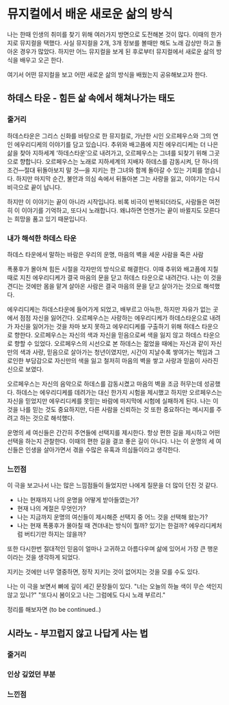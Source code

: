 # 뮤지컬에서 배운 새로운 삶의 방식

나는 한때 인생의 취미를 찾기 위해 여러가지 방면으로 도전해본 것이 많다. 이때의 한가지로 뮤지컬을 택했다. 사실 뮤지컬을 2개, 3개 정보를 볼때만 해도 노래 감상만 하고 돌아온 경우가 많았다. 하지만 어느 뮤지컬을 보게 된 후로부터 뮤지컬에서 새로운 삶의 방식을 배우고 오곤 한다.

여기서 어떤 뮤지컬을 보고 어떤 새로운 삶의 방식을 배웠는지 공유해보고자 한다.

## 하데스 타운 - 힘든 삶 속에서 해쳐나가는 태도

### 줄거리

하데스타운은 그리스 신화를 바탕으로 한 뮤지컬로, 가난한 시인 오르페우스와 그의 연인 에우리디케의 이야기를 담고 있습니다. 추위와 배고픔에 지친 에우리디케는 더 나은 삶을 찾아 지하세계 ‘하데스타운’으로 내려가고, 오르페우스는 그녀를 되찾기 위해 그곳으로 향합니다. 오르페우스는 노래로 지하세계의 지배자 하데스를 감동시켜, 단 하나의 조건—절대 뒤돌아보지 말 것—을 지키는 한 그녀와 함께 돌아갈 수 있는 기회를 얻습니다. 하지만 마지막 순간, 불안과 의심 속에서 뒤돌아본 그는 사랑을 잃고, 이야기는 다시 비극으로 끝이 납니다.

하지만 이 이야기는 끝이 아니라 시작입니다. 비록 비극이 반복되더라도, 사람들은 여전히 이 이야기를 기억하고, 또다시 노래합니다. 왜냐하면 언젠가는 끝이 바뀔지도 모른다는 희망을 품고 있기 때문입니다.

### 내가 해석한 하데스 타운

하데스 타운에서 말하는 바람은 우리의 운명, 마음의 벽을 세운 사람을 죽은 사람

폭풍후가 몰아쳐 힘든 시절을 각자만의 방식으로 해결한다. 이때 추위와 배고픔에 지칠때로 지친 에우리디케가 결국 마음의 문을 닫고 하데스 타운으로 내려간다.
나는 이 것을 견디는 것에만 몸을 맡겨 살아온 사람은 결국 마음의 문을 닫고 살아가는 것으로 해석했다.

에우리디케는 하데스타운에 들어가게 되었고, 배부르고 아늑한, 하지만 자유가 없는 곳에서 점점 자신을 잃어간다. 오르페우스는 사랑하는 에우리디케가 하데스타운으로 내려가 자신을 잃어가는 것을 차마 보지 못하고 에우리디케를 구출하기 위해 하데스 타운으로 향한다. 오르페우스는 자신의 색과 자신을 믿음으로써 색을 잃지 않고 하데스 타운으로 향할 수 있었다. 오르페우스의 시선으로 본 하데스는 젊었을 때에는 자신과 같이 자신만의 색과 사랑, 믿음으로 살아가는 청년이였지만, 시간이 지날수록 쌓여가는 책임과 그로인한 부담감으로 자신만의 색을 잃고 철저히 마음의 벽을 쌓고 사랑과 믿음이 사라진 신으로 보였다.

오르페우스는 자신의 음악으로 하데스를 감동시켰고 마음의 벽을 조금 허무는데 성공했다. 하데스는 에우리디케를 데려가는 대신 한가지 시험을 제시했고 하지만 오르페우스는 자신을 믿었지만 에우리디케를 못믿는 바람에 마지막에 시험에 실패하게 된다.
나는 이것을 나를 믿는 것도 중요하지만, 다른 사람을 신뢰하는 것 또한 중요하다는 메시지를 주려고 하는 것으로 해석했다.

운명의 세 여신들은 간간히 주연들에 선택지를 제시한다. 항상 편한 길을 제시하고 어떤 선택을 하는지 관찰한다. 이때의 편한 길을 결코 좋은 길이 아니다.
나는 이 운명의 세 여신들은 인생을 살아가면서 겪을 수많은 유혹과 의심들이라고 생각한다.

### 느낀점

이 극을 보고나서 나는 많은 느낌점들이 들었지만 나에게 질문을 더 많이 던진 것 같다.

- 나는 현재까지 나의 운명을 어떻게 받아들였는가?
    <!-- -> 나는 에우리디케처럼  -->
- 현재 나의 계절은 무엇인가?
- 나는 지금까지 운명의 여신들이 제시해준 선택지 중 어느 것을 선택해 왔는가?
- 나는 현재 폭풍후가 몰아칠 때 견뎌내는 방식이 뭘까? 있기는 한걸까? 에우리디케처럼 버티기만 하지는 않을까?

또한 다시한번 절대적인 믿음이 얼마나 고귀하고 아름다우며 삶에 있어서 가장 큰 행운이라는 것을 생각하게 되었다.

지키는 것에만 너무 열중하면, 정작 지키는 것이 없어지는 것을 모를 수도 있다.

나는 이 극을 보면서 뼈에 깊이 세긴 문장들이 있다.
"너는 오늘의 하늘 색이 무슨 색인지 않고 있니?"
"또다시 봄이오고 나는 그럼에도 다시 노래 부르리."

정리를 해보자면
(to be continued..)

## 시라노 - 부끄럽지 않고 나답게 사는 법

### 줄거리

### 인상 깊었던 부분

### 느낀점
